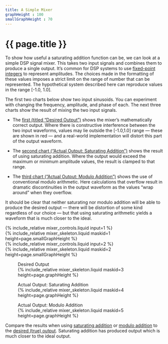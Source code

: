 ```yaml
---
title: A Simple Mixer
graphHeight : 100
smallGraphHeight : 70
---
```


# {{ page.title }}

<link href="mixer.css" rel="stylesheet">

To show how useful a saturating addition function can be, we can look
at a simple DSP signal mixer. This takes two input signals and combines 
them to produce a single output. It’s common for DSP systems to use
[fixed-point integers](https://en.wikipedia.org/wiki/Fixed-point_arithmetic)
to represent amplitudes. The choices made in the formatting of these values
imposes a strict limit on the range of number that can be represented. The
hypothetical system described here can reproduce values in the range
\[-1.0, 1.0\].

The first two charts below show two input sinusoids. You can experiment
with changing the frequency, amplitude, and phase of each. The next three
charts show the result of mixing the two input signals.

-   The [first (titled “Desired Output”)](#graphSum) shows the mixer’s
    mathematically correct output. Where there is constructive interference
    between the two input waveforms, values may lie outside the \[-1.0,1.0\]
    range &mdash; these are shown in red &mdash; and a real-world
    implementation will distort this part of the output waveform.

-   The [second chart (“Actual Output: Saturating Addition”)](#graphSatSum)
    shows the result of using saturating addition. Where the output would
    exceed the maximum or minimum amplitude values, the result is clamped
    to that range.

-   The [third chart (“Actual Output: Modulo Addition”)](#graphModSum) shows the
    use of conventional modulo arithmetic. Here calculations that overflow
    result in dramatic discontinuities in the output waveform as the values
    “wrap around” when they overflow.

It should be clear that neither saturating nor modulo addition will be able to
produce the desired output &mdash; there will be distortion of some kind
regardless of our choice &mdash; but that using saturating arithmetic yields a
waveform that is much closer to the ideal.

<div class="run">
  <div>
{% include_relative mixer_controls.liquid input=1 %}
    <div id="graph1">
{% include_relative mixer_skeleton.liquid maskid=1 height=page.smallGraphHeight %}
    </div>
  </div>

  <div>
{% include_relative mixer_controls.liquid input=2 %}
    <div id="graph2">
{% include_relative mixer_skeleton.liquid maskid=2 height=page.smallGraphHeight %}
    </div>
  </div>
</div>

<figure>
   <figcaption>Desired Output</figcaption>
  <div id="graphSum">
{% include_relative mixer_skeleton.liquid maskid=3 height=page.graphHeight %}
  </div>
</figure>

<div class="run">
  <figure>
    <figcaption>Actual Output: Saturating Addition</figcaption>
    <div id="graphSatSum">
{% include_relative mixer_skeleton.liquid maskid=4 height=page.graphHeight %}
    </div>
  </figure>
  <figure>
    <figcaption>Actual Output: Modulo Addition</figcaption>
    <div id="graphModSum">
{% include_relative mixer_skeleton.liquid maskid=5 height=page.graphHeight %}
    </div>
  </figure>
</div>

Compare the results when using [saturating addition](#graphSatSum) or
[modulo addition](#graphModSum) to the
[desired (true) output](#graphSum). Saturating addition has produced
output which is much closer to the ideal output.

<script type="module">
  import { mixerPage } from './mixer.js'
  document.addEventListener('DOMContentLoaded', mixerPage)
</script>
